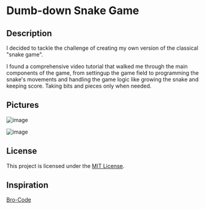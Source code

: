 # Dumb-down Snake Game



## Description

I decided to tackle the challenge of creating my own version of the classical "snake game".

I found a comprehensive video tutorial that walked me through the main components of the game, from settingup the game field to programming the snake's movements and handling the game logic like growing the snake and keeping score.
Taking bits and pieces only when needed.

## Pictures
![image](https://github.com/odyess3/Snake-Game/assets/138304906/d1771d9d-57c7-4f17-a319-5c103afd4168)

![image](https://github.com/odyess3/Snake-Game/assets/138304906/a81670e5-ccac-4699-8725-6b85699e64d9)



## License

This project is licensed under the [MIT License](LICENSE).

## Inspiration

[Bro-Code](https://www.youtube.com/watch?v=bI6e6qjJ8JQ)

